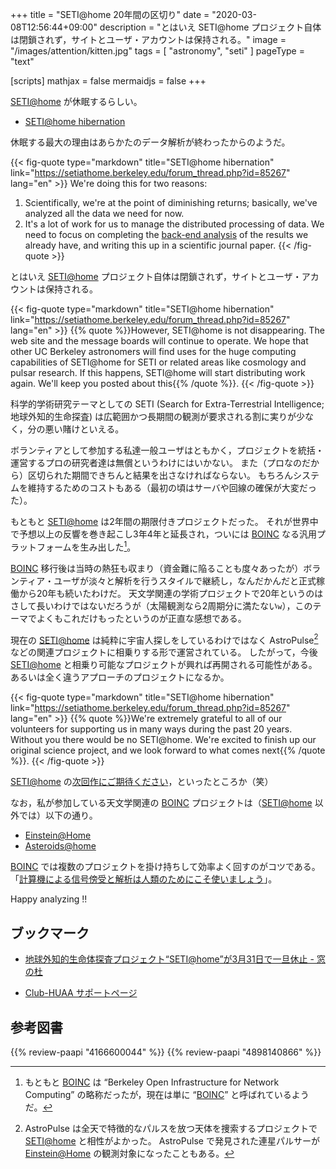 +++
title = "SETI@home 20年間の区切り"
date =  "2020-03-08T12:56:44+09:00"
description = "とはいえ SETI@home プロジェクト自体は閉鎖されず，サイトとユーザ・アカウントは保持される。"
image = "/images/attention/kitten.jpg"
tags = [ "astronomy", "seti" ]
pageType = "text"

[scripts]
  mathjax = false
  mermaidjs = false
+++

[SETI@home] が休眠するらしい。

- [SETI@home hibernation](https://setiathome.berkeley.edu/forum_thread.php?id=85267)

休眠する最大の理由はあらかたのデータ解析が終わったからのようだ。

{{< fig-quote type="markdown" title="SETI@home hibernation" link="https://setiathome.berkeley.edu/forum_thread.php?id=85267" lang="en" >}}
We're doing this for two reasons:

1. Scientifically, we're at the point of diminishing returns; basically, we've analyzed all the data we need for now.
2. It's a lot of work for us to manage the distributed processing of data. We need to focus on completing the [back-end analysis](http://setiathome.berkeley.edu/nebula/index.php) of the results we already have, and writing this up in a scientific journal paper.
{{< /fig-quote >}}

とはいえ [SETI@home] プロジェクト自体は閉鎖されず，サイトとユーザ・アカウントは保持される。

{{< fig-quote type="markdown" title="SETI@home hibernation" link="https://setiathome.berkeley.edu/forum_thread.php?id=85267" lang="en" >}}
{{% quote %}}However, SETI@home is not disappearing. The web site and the message boards will continue to operate. We hope that other UC Berkeley astronomers will find uses for the huge computing capabilities of SETI@home for SETI or related areas like cosmology and pulsar research. If this happens, SETI@home will start distributing work again. We'll keep you posted about this{{% /quote %}}.
{{< /fig-quote >}}

科学的学術研究テーマとしての SETI (Search for Extra-Terrestrial Intelligence; 地球外知的生命探査) は広範囲かつ長期間の観測が要求される割に実りが少なく，分の悪い賭けといえる。

ボランティアとして参加する私達一般ユーザはともかく，プロジェクトを統括・運営するプロの研究者達は無償というわけにはいかない。
また（プロなのだから）区切られた期間できちんと結果を出さなければならない。
もちろんシステムを維持するためのコストもある（最初の頃はサーバや回線の確保が大変だった）。

もともと [SETI@home] は2年間の期限付きプロジェクトだった。
それが世界中で予想以上の反響を巻き起こし3年4年と延長され，ついには [BOINC] なる汎用プラットフォームを生み出した[^boinc1]。

[^boinc1]: もともと [BOINC] は “Berkeley Open Infrastructure for Network Computing” の略称だったが，現在は単に “[BOINC]” と呼ばれているようだ。

[BOINC] 移行後は当時の熱狂も収まり（資金難に陥ることも度々あったが）ボランティア・ユーザが淡々と解析を行うスタイルで継続し，なんだかんだと正式稼働から20年も続いたわけだ。
天文学関連の学術プロジェクトで20年というのはさして長いわけではないだろうが（太陽観測なら2周期分に満たない`w`），このテーマでよくもこれだけもったというのが正直な感想である。

現在の [SETI@home] は純粋に宇宙人探しをしているわけではなく AstroPulse[^ap1] などの関連プロジェクトに相乗りする形で運営されている。
したがって，今後 [SETI@home] と相乗り可能なプロジェクトが興れば再開される可能性がある。
あるいは全く違うアプローチのプロジェクトになるか。

[^ap1]: AstroPulse は全天で特徴的なパルスを放つ天体を捜索するプロジェクトで [SETI@home] と相性がよかった。 AstroPulse で発見された連星パルサーが [Einstein@Home] の観測対象になったこともある。

{{< fig-quote type="markdown" title="SETI@home hibernation" link="https://setiathome.berkeley.edu/forum_thread.php?id=85267" lang="en" >}}
{{% quote %}}We're extremely grateful to all of our volunteers for supporting us in many ways during the past 20 years. Without you there would be no SETI@home. We're excited to finish up our original science project, and we look forward to what comes next{{% /quote %}}.
{{< /fig-quote >}}

[SETI@home] の[次回作にご期待ください](https://dic.pixiv.net/a/%E5%85%88%E7%94%9F%E3%81%AE%E6%AC%A1%E5%9B%9E%E4%BD%9C%E3%81%AB%E3%81%94%E6%9C%9F%E5%BE%85%E3%81%8F%E3%81%A0%E3%81%95%E3%81%84)，といったところか（笑）

なお，私が参加している天文学関連の [BOINC] プロジェクトは（[SETI@home] 以外では）以下の通り。

- [Einstein@Home]
- [Asteroids@home](http://asteroidsathome.net/)

[BOINC] では複数のプロジェクトを掛け持ちして効率よく回すのがコツである。
「[計算機による信号傍受と解析は人類のためにこそ使いましょう](https://web.archive.org/web/*/http://www.planetary.or.jp/setiathome/)」。

Happy analyzing !!

## ブックマーク

- [地球外知的生命体探査プロジェクト“SETI@home”が3月31日で一旦休止 - 窓の杜](https://forest.watch.impress.co.jp/docs/news/1238940.html)

- [Club-HUAA サポートページ](http://huaa.baldanders.info/)

[BOINC]: https://boinc.berkeley.edu/
[SETI@home]: https://setiathome.berkeley.edu/
[Einstein@Home]: https://einsteinathome.org/

## 参考図書

{{% review-paapi "4166600044" %}} <!-- ファースト・コンタクト -->
{{% review-paapi "4898140866" %}} <!-- SETI@homeファンブック -->

